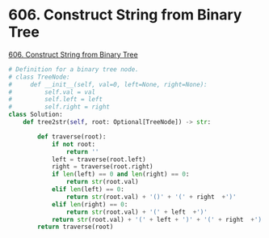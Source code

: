 # 606. Construct String from Binary Tree

[606. Construct String from Binary Tree](https://leetcode.com/problems/construct-string-from-binary-tree/)

```python
# Definition for a binary tree node.
# class TreeNode:
#     def __init__(self, val=0, left=None, right=None):
#         self.val = val
#         self.left = left
#         self.right = right
class Solution:
    def tree2str(self, root: Optional[TreeNode]) -> str:

        def traverse(root):
            if not root:
                return ''
            left = traverse(root.left)
            right = traverse(root.right)
            if len(left) == 0 and len(right) == 0:
                return str(root.val)
            elif len(left) == 0:
                return str(root.val) + '()' + '(' + right  +')'
            elif len(right) == 0:
                return str(root.val) + '(' + left  +')'
            return str(root.val) + '(' + left + ')' + '(' + right  +')'
        return traverse(root)
```

